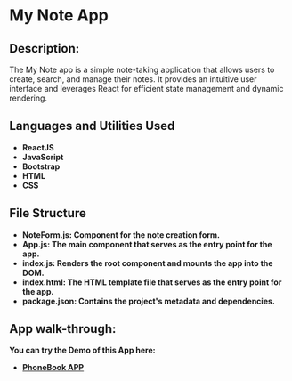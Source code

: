 # My Note App

<h2>Description:</h2>
The My Note app is a simple note-taking application that allows users to create, search, and manage their notes. It provides an intuitive user interface and leverages React for efficient state management and dynamic rendering.

<h2>Languages and Utilities Used</h2>

- <b>ReactJS</b>
- <b>JavaScript</b>
- <b>Bootstrap</b>
- <b>HTML</b>
- <b>CSS</b>

<h2>File Structure</h2>

- <b>NoteForm.js: Component for the note creation form.
- <b>App.js: The main component that serves as the entry point for the app.
- <b>index.js: Renders the root component and mounts the app into the DOM.
- <b>index.html: The HTML template file that serves as the entry point for the app.
- <b>package.json: Contains the project's metadata and dependencies.

<h2>App walk-through:</h2>

<b>You can try the Demo of this App here:</b> 
- [PhoneBook APP]()

